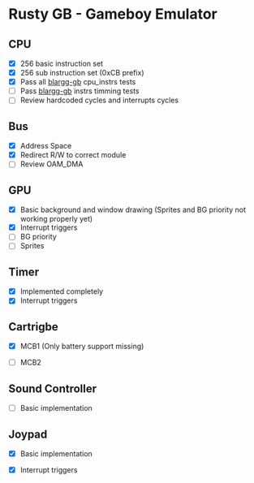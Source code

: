 # Rusty GB - Gameboy Emulator

## CPU
- [X] 256 basic instruction set
- [X] 256 sub instruction set (0xCB prefix)
- [X] Pass all [blargg-gb](https://gbdev.gg8.se/files/roms/blargg-gb-tests/) cpu_instrs tests
- [ ] Pass [blargg-gb](https://gbdev.gg8.se/files/roms/blargg-gb-tests/) instrs timming tests
- [ ] Review hardcoded cycles and interrupts cycles

## Bus
- [X] Address Space
- [X] Redirect R/W to correct module
- [ ] Review OAM_DMA

## GPU
- [X] Basic background and window drawing (Sprites and BG priority not working properly yet)
- [X] Interrupt triggers
- [ ] BG priority
- [ ] Sprites

## Timer
- [X] Implemented completely
- [X] Interrupt triggers

## Cartrigbe
- [X] MCB1 (Only battery support missing)
- [ ] MCB2


## Sound Controller
- [ ] Basic implementation

## Joypad
- [X] Basic implementation
- [X] Interrupt triggers

